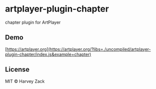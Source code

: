 # artplayer-plugin-chapter

chapter plugin for ArtPlayer

## Demo

[https://artplayer.org](https://artplayer.org/?libs=./uncompiled/artplayer-plugin-chapter/index.js&example=chapter)

## License

MIT © Harvey Zack
